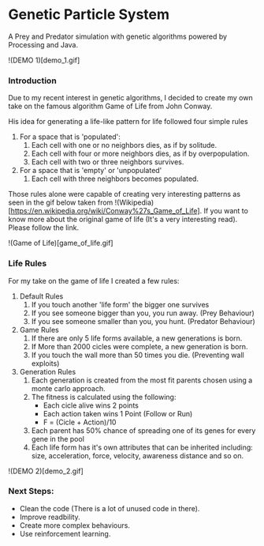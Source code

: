 # Genetic Particle System

A Prey and Predator simulation with genetic algorithms powered by Processing and Java.

!(DEMO 1)[demo_1.gif]

### Introduction

Due to my recent interest in genetic algorithms, I decided to create my own take on the famous algorithm Game of Life from John Conway.

His idea for generating a life-like pattern for life followed four simple rules

1. For a space that is 'populated':
   1. Each cell with one or no neighbors dies, as if by solitude.
   1. Each cell with four or more neighbors dies, as if by overpopulation.
   1. Each cell with two or three neighbors survives.
2. For a space that is 'empty' or 'unpopulated'
   1. Each cell with three neighbors becomes populated.

Those rules alone were capable of creating very interesting patterns as seen in the gif below taken from !(Wikipedia)[https://en.wikipedia.org/wiki/Conway%27s_Game_of_Life]. If you want to know more about the original game of life (It's a very interesting read). Please follow the link.

!(Game of Life)[game_of_life.gif]

### Life Rules

For my take on the game of life I created a few rules:

1. Default Rules
   1. If you touch another 'life form' the bigger one survives
   1. If you see someone bigger than you, you run away. (Prey Behaviour)
   1. If you see someone smaller than you, you hunt. (Predator Behaviour)
1. Game Rules
   1. If there are only 5 life forms available, a new generations is born.
   1. If More than 2000 cicles were complete, a new generation is born.
   1. If you touch the wall more than 50 times you die. (Preventing wall exploits)
1. Generation Rules
   1. Each generation is created from the most fit parents chosen using a monte carlo approach.
   1. The fitness is calculated using the following:
      - Each cicle alive wins 2 points
      - Each action taken wins 1 Point (Follow or Run)
      - F = (Cicle + Action)/10
   1. Each parent has 50% chance of spreading one of its genes for every gene in the pool
   1. Each life form has it's own attributes that can be inherited including: size, acceleration, force, velocity, awareness distance and so on.

!(DEMO 2)[demo_2.gif]

### Next Steps:

- Clean the code (There is a lot of unused code in there).
- Improve readbility.
- Create more complex behaviours.
- Use reinforcement learning.
